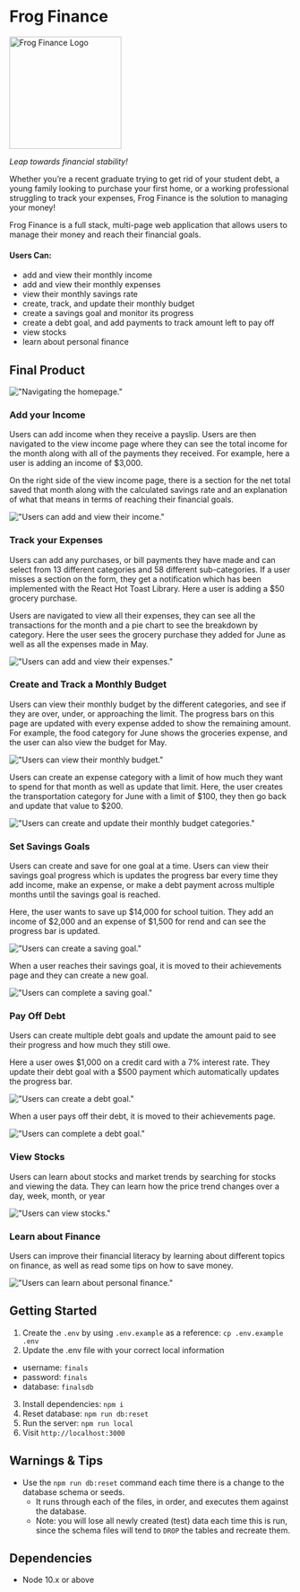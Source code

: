 # Frog Finance

<img src="https://github.com/Shamayal/frog-finance/blob/main/frontend/client/public/frog-logo.png" alt="Frog Finance Logo" width="200px">

_Leap towards financial stability!_

Whether you’re a recent graduate trying to get rid of your student debt, a young family looking to purchase your first home, or a working professional struggling to track your expenses, Frog Finance is the solution to managing your money!

Frog Finance is a full stack, multi-page web application that allows users to manage their money and reach their financial goals.

#### Users Can:

- add and view their monthly income
- add and view their monthly expenses
- view their monthly savings rate
- create, track, and update their monthly budget
- create a savings goal and monitor its progress
- create a debt goal, and add payments to track amount left to pay off
- view stocks
- learn about personal finance

## Final Product

!["Navigating the homepage."](https://github.com/Shamayal/frog-finance/blob/main/frontend/client/src/media/README%20gifs/homepage.gif)

### Add your Income

Users can add income when they receive a payslip. Users are then navigated to the view income page where they can see the total income for the month along with all of the payments they received. For example, here a user is adding an income of $3,000.

On the right side of the view income page, there is a section for the net total saved that month along with the calculated savings rate and an explanation of what that means in terms of reaching their financial goals.

!["Users can add and view their income."](https://github.com/Shamayal/frog-finance/blob/main/frontend/client/src/media/README%20gifs/income.gif)

### Track your Expenses

Users can add any purchases, or bill payments they have made and can select from 13 different categories and 58 different sub-categories. If a user misses a section on the form, they get a notification which has been implemented with the React Hot Toast Library. Here a user is adding a $50 grocery purchase.

Users are navigated to view all their expenses, they can see all the transactions for the month and a pie chart to see the breakdown by category. Here the user sees the grocery purchase they added for June as well as all the expenses made in May.

!["Users can add and view their expenses."](https://github.com/Shamayal/frog-finance/blob/main/frontend/client/src/media/README%20gifs/expenses.gif)

### Create and Track a Monthly Budget

Users can view their monthly budget by the different categories, and see if they are over, under, or approaching the limit. The progress bars on this page are updated with every expense added to show the remaining amount. For example, the food category for June shows the groceries expense, and the user can also view the budget for May.

!["Users can view their monthly budget."](https://github.com/Shamayal/frog-finance/blob/main/frontend/client/src/media/README%20gifs/view-budget.gif)

Users can create an expense category with a limit of how much they want to spend for that month as well as update that limit. Here, the user creates the transportation category for June with a limit of $100, they then go back and update that value to $200.

!["Users can create and update their monthly budget categories."](https://github.com/Shamayal/frog-finance/blob/main/frontend/client/src/media/README%20gifs/create-update-budget.gif)

### Set Savings Goals

Users can create and save for one goal at a time. Users can view their savings goal progress which is updates the progress bar every time they add income, make an expense, or make a debt payment across multiple months until the savings goal is reached.

Here, the user wants to save up $14,000 for school tuition. They add an income of $2,000 and an expense of $1,500 for rend and can see the progress bar is updated.

!["Users can create a saving goal."](https://github.com/Shamayal/frog-finance/blob/main/frontend/client/src/media/README%20gifs/create-saving.gif)

When a user reaches their savings goal, it is moved to their achievements page and they can create a new goal.

!["Users can complete a saving goal."](https://github.com/Shamayal/frog-finance/blob/main/frontend/client/src/media/README%20gifs/complete-saving.gif)

### Pay Off Debt

Users can create multiple debt goals and update the amount paid to see their progress and how much they still owe.

Here a user owes $1,000 on a credit card with a 7% interest rate. They update their debt goal with a $500 payment which automatically updates the progress bar.

!["Users can create a debt goal."](https://github.com/Shamayal/frog-finance/blob/main/frontend/client/src/media/README%20gifs/create-debt.gif)

When a user pays off their debt, it is moved to their achievements page.

!["Users can complete a debt goal."](https://github.com/Shamayal/frog-finance/blob/main/frontend/client/src/media/README%20gifs/complete-debt.gif)

### View Stocks

Users can learn about stocks and market trends by searching for stocks and viewing the data. They can learn how the price trend changes over a day, week, month, or year

!["Users can view stocks."](https://github.com/Shamayal/frog-finance/blob/main/frontend/client/src/media/README%20gifs/stocks.gif)

### Learn about Finance

Users can improve their financial literacy by learning about different topics on finance, as well as read some tips on how to save money.

!["Users can learn about personal finance."](https://github.com/Shamayal/frog-finance/blob/main/frontend/client/src/media/README%20gifs/personal-finance.gif)

## Getting Started

1. Create the `.env` by using `.env.example` as a reference: `cp .env.example .env`
2. Update the .env file with your correct local information

- username: `finals`
- password: `finals`
- database: `finalsdb`

3. Install dependencies: `npm i`
4. Reset database: `npm run db:reset`
5. Run the server: `npm run local`
6. Visit `http://localhost:3000`

## Warnings & Tips

- Use the `npm run db:reset` command each time there is a change to the database schema or seeds.
  - It runs through each of the files, in order, and executes them against the database.
  - Note: you will lose all newly created (test) data each time this is run, since the schema files will tend to `DROP` the tables and recreate them.

## Dependencies

- Node 10.x or above
